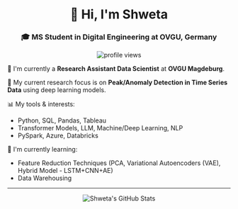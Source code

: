 
<!--
**shweta27407/shweta27407** is a ✨ _special_ ✨ repository because its `README.md` (this file) appears on your GitHub profile.

Here are some ideas to get you started:

- 🔭 I’m currently working on ...
- 🌱 I’m currently learning ...
- 👯 I’m looking to collaborate on ...
- 🤔 I’m looking for help with ...
- 💬 Ask me about ...
- 📫 How to reach me: ...
- 😄 Pronouns: ...
- ⚡ Fun fact: ...
-->

<h1 align="center">👋 Hi, I'm Shweta</h1>
<h3 align="center">🎓 MS Student in Digital Engineering at OVGU, Germany</h3>

<p align="center">
  <img src="https://komarev.com/ghpvc/?username=shweta27407&color=yellow" alt="profile views" />
</p>

🎯 I'm currently a **Research Assistant Data Scientist** at **OVGU Magdeburg**.

🔬 My current research focus is on **Peak/Anomaly Detection in Time Series Data** using deep learning models.


📊 My tools & interests:
- Python, SQL, Pandas, Tableau  
- Transformer Models, LLM, Machine/Deep Learning, NLP  
- PySpark, Azure, Databricks

🌱 I'm currently learning:
- Feature Reduction Techniques (PCA, Variational Autoencoders (VAE), Hybrid Model - LSTM+CNN+AE)  
- Data Warehousing

---

<p align="center">
  <img src="https://github-readme-stats.vercel.app/api?username=shweta27407&show_icons=true&theme=radical" alt="Shweta's GitHub Stats" />
</p>
